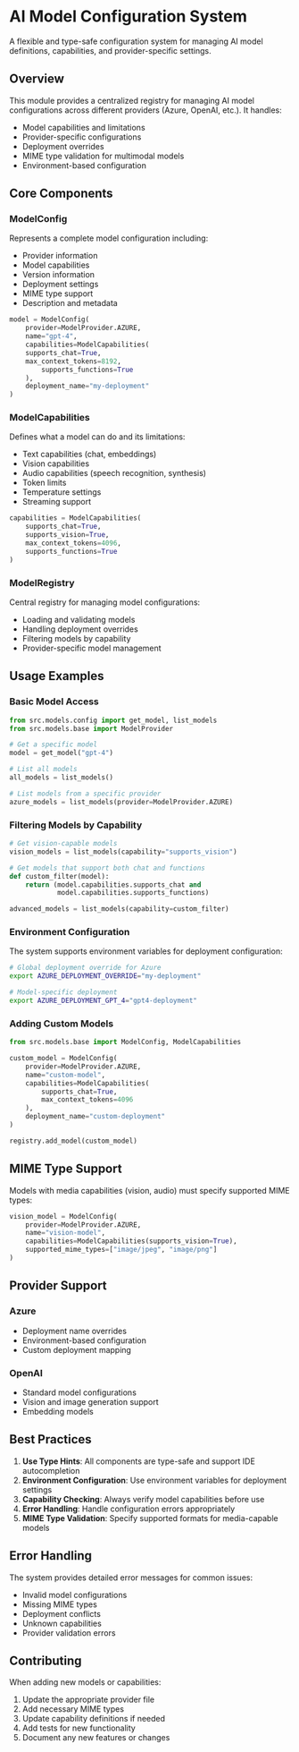 # AI Model Configuration System

A flexible and type-safe configuration system for managing AI model definitions, capabilities, and provider-specific settings.

## Overview

This module provides a centralized registry for managing AI model configurations across different providers (Azure, OpenAI, etc.). It handles:

- Model capabilities and limitations
- Provider-specific configurations
- Deployment overrides
- MIME type validation for multimodal models
- Environment-based configuration

## Core Components

### ModelConfig

Represents a complete model configuration including:

- Provider information
- Model capabilities
- Version information
- Deployment settings
- MIME type support
- Description and metadata

```python
model = ModelConfig(
    provider=ModelProvider.AZURE,
    name="gpt-4",
    capabilities=ModelCapabilities(
    supports_chat=True,
    max_context_tokens=8192,
        supports_functions=True
    ),
    deployment_name="my-deployment"
)
```

### ModelCapabilities

Defines what a model can do and its limitations:

- Text capabilities (chat, embeddings)
- Vision capabilities
- Audio capabilities (speech recognition, synthesis)
- Token limits
- Temperature settings
- Streaming support

```python
capabilities = ModelCapabilities(
    supports_chat=True,
    supports_vision=True,
    max_context_tokens=4096,
    supports_functions=True
)
```

### ModelRegistry

Central registry for managing model configurations:

- Loading and validating models
- Handling deployment overrides
- Filtering models by capability
- Provider-specific model management

## Usage Examples

### Basic Model Access

```python
from src.models.config import get_model, list_models
from src.models.base import ModelProvider

# Get a specific model
model = get_model("gpt-4")

# List all models
all_models = list_models()

# List models from a specific provider
azure_models = list_models(provider=ModelProvider.AZURE)
```

### Filtering Models by Capability

```python
# Get vision-capable models
vision_models = list_models(capability="supports_vision")

# Get models that support both chat and functions
def custom_filter(model):
    return (model.capabilities.supports_chat and
            model.capabilities.supports_functions)

advanced_models = list_models(capability=custom_filter)
```

### Environment Configuration

The system supports environment variables for deployment configuration:

```bash
# Global deployment override for Azure
export AZURE_DEPLOYMENT_OVERRIDE="my-deployment"

# Model-specific deployment
export AZURE_DEPLOYMENT_GPT_4="gpt4-deployment"
```

### Adding Custom Models

```python
from src.models.base import ModelConfig, ModelCapabilities

custom_model = ModelConfig(
    provider=ModelProvider.AZURE,
    name="custom-model",
    capabilities=ModelCapabilities(
        supports_chat=True,
        max_context_tokens=4096
    ),
    deployment_name="custom-deployment"
)

registry.add_model(custom_model)
```

## MIME Type Support

Models with media capabilities (vision, audio) must specify supported MIME types:

```python
vision_model = ModelConfig(
    provider=ModelProvider.AZURE,
    name="vision-model",
    capabilities=ModelCapabilities(supports_vision=True),
    supported_mime_types=["image/jpeg", "image/png"]
)
```

## Provider Support

### Azure

- Deployment name overrides
- Environment-based configuration
- Custom deployment mapping

### OpenAI

- Standard model configurations
- Vision and image generation support
- Embedding models

## Best Practices

1. **Use Type Hints**: All components are type-safe and support IDE autocompletion
2. **Environment Configuration**: Use environment variables for deployment settings
3. **Capability Checking**: Always verify model capabilities before use
4. **Error Handling**: Handle configuration errors appropriately
5. **MIME Type Validation**: Specify supported formats for media-capable models

## Error Handling

The system provides detailed error messages for common issues:

- Invalid model configurations
- Missing MIME types
- Deployment conflicts
- Unknown capabilities
- Provider validation errors

## Contributing

When adding new models or capabilities:

1. Update the appropriate provider file
2. Add necessary MIME types
3. Update capability definitions if needed
4. Add tests for new functionality
5. Document any new features or changes

